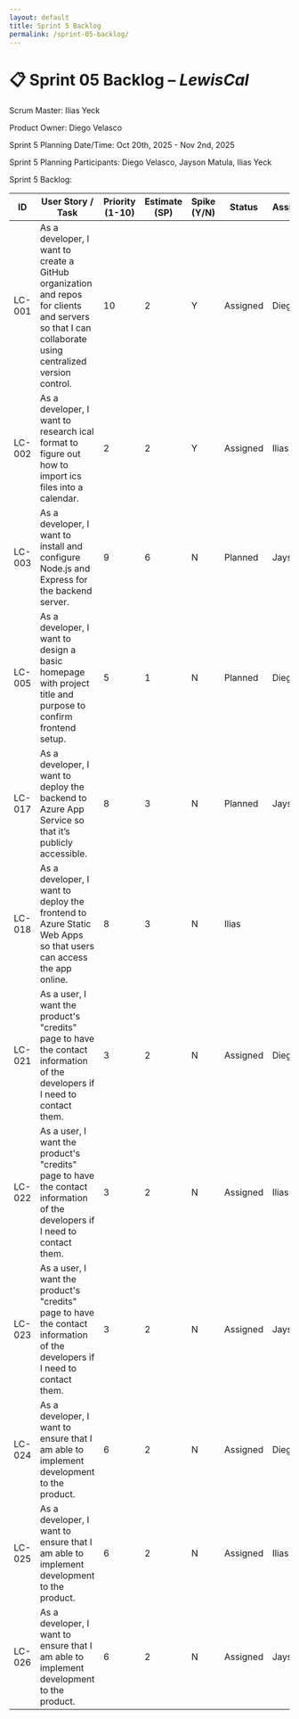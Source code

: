 ```yaml
---
layout: default
title: Sprint 5 Backlog
permalink: /sprint-05-backlog/
---
```


# 📋 Sprint 05 Backlog – *LewisCal*

Scrum Master: Ilias Yeck

Product Owner: Diego Velasco

Sprint 5 Planning Date/Time: Oct 20th, 2025 - Nov 2nd, 2025

Sprint 5 Planning Participants: Diego Velasco, Jayson Matula, Ilias Yeck

Sprint 5 Backlog:

| **ID** | **User Story / Task** | **Priority (1-10)** | **Estimate (SP)** | **Spike (Y/N)** | **Status** | **Assigned** |
|--------|------------------------|--------------|--------------|------------|--------------|--------------|
| LC-001 | As a developer, I want to create a GitHub organization and repos for clients and servers so that I can collaborate using centralized version control. | 10 | 2 | Y | Assigned  | Diego |
| LC-002 | As a developer, I want to research ical format to figure out how to import ics files into a calendar. | 2 | 2 | Y | Assigned | Ilias |
| LC-003 | As a developer, I want to install and configure Node.js and Express for the backend server. | 9 | 6 | N | Planned | Jayson |
| LC-005 | As a developer, I want to design a basic homepage with project title and purpose to confirm frontend setup. | 5 | 1 | N | Planned | Diego |
| LC-017 | As a developer, I want to deploy the backend to Azure App Service so that it’s publicly accessible. | 8 | 3 | N | Planned | Jayson |
| LC-018 | As a developer, I want to deploy the frontend to Azure Static Web Apps so that users can access the app online. | 8 | 3 | N | Ilias |  |
| LC-021 | As a user, I want the product's "credits" page to have the contact information of the developers if I need to contact them. | 3 | 2 | N | Assigned | Diego |
| LC-022 | As a user, I want the product's "credits" page to have the contact information of the developers if I need to contact them. | 3 | 2 | N | Assigned | Ilias |
| LC-023 | As a user, I want the product's "credits" page to have the contact information of the developers if I need to contact them. | 3 | 2 | N | Assigned | Jayson |
| LC-024 | As a developer, I want to ensure that I am able to implement development to the product. | 6 | 2 | N | Assigned | Diego |
| LC-025 | As a developer, I want to ensure that I am able to implement development to the product. | 6 | 2 | N | Assigned | Ilias |
| LC-026 | As a developer, I want to ensure that I am able to implement development to the product. | 6 | 2 | N | Assigned | Jayson |
